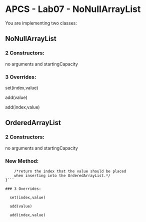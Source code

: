 # APCS - Lab07 - NoNullArrayList
You are implementing two classes:

## NoNullArrayList

### 2 Constructors: 

no arguments and startingCapacity

### 3 Overrides:

  set(index,value) 
  
  add(value) 
  
  add(index,value)

## OrderedArrayList

### 2 Constructors: 

no arguments and startingCapacity

### New Method:
  
```private int whereToPlace(T value){
    /*return the index that the value should be placed
    when inserting into the OrderedArrayList.*/
}```

### 3 Overrides:

  set(index,value) 
  
  add(value) 
  
  add(index,value)
